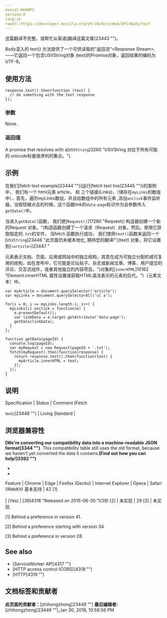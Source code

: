 ```yaml
---
manual:WebAPI
version:0
lang:zh
rawUrl:https://developer.mozilla.org/zh-CN/docs/Web/API/Body/text
---
```




这篇翻译不完整。请帮忙从英语[翻译这篇文章]23443 "")。






Body混入的 text() 方法提供了一个可供读取的&quot;返回流&quot;&lt;Response Stream&gt;, ——它返回一个包含USVString对象 (text)的Promise对象，返回结果的编码为UTF-8。


## 使用方法<a name="使用方法"></a>

```
response.text().then(function (text) {
  // do something with the text response 
});
```

### 参数<a name="参数"></a>


None.


### 返回值<a name="返回值"></a>


A promise that resolves with a[`USVString`]3260 "USVString 对应于所有可能的 unicode标量值序列的集合。").


## 示例<a name="示例"></a>


在我们[fetch text example]23444 "")(运行[fetch text live]23445 ""))的案例中， 我们有一个 html元素 article， 和 三个链接(Links)，（储存在`myLinks`的数组中），首先，遍历myLinks数组，并且给数组中的所有元素 ,添加`onclick`事件监听器，当按钮被点击的时候，这个函数link的`data-page`标识作为会参数传入`getData()`中。



当进入`getData()`函数， 我们使[`Request()`]17280 "Request() 构造器创建一个新的Request 对象。")构造函数创建了一个请求（Request）对象，然后，使用它获取指定的`.txt`的文件， 当fetch 函数执行成功， 我们使用`text()`函数来返回一个[`USVString`]23446 "此页面仍未被本地化, 期待您的翻译!")(text) 对象，将它设置到[`<article>`]23447 "<article>元素表示文档、页面、应用或网站中的独立结构，其意在成为可独立分配的或可复用的结构，如在发布中，它可能是论坛帖子、杂志或新闻文章、博客、用户提交的评论、交互式组件，或者其他独立的内容项目。")对象的[`innerHTML`]10162 "Element.innerHTML 属性设置或获取HTML语法表示的元素的后代。")（元素文本）中。


```
var myArticle = document.querySelector('article');
var myLinks = document.querySelectorAll('ul a');

for(i = 0; i <= myLinks.length-1; i++) {
  myLinks[i].onclick = function(e) {
    e.preventDefault();
    var linkData = e.target.getAttribute('data-page');
    getData(linkData);
  }
};
    
function getData(pageId) {
  console.log(pageId);
  var myRequest = new Request(pageId + '.txt');
  fetch(myRequest).then(function(response) {
    return response.text().then(function(text) {
      myArticle.innerHTML = text;
    });
  });
}
```

## 说明<a name="说明"></a>
Specification | Status | Comment 
[Fetch<br></br><small>text()</small>]23448 "") | Living Standard |  


## 浏览器兼容性<a name="浏览器兼容性"></a>


**[We&#39;re converting our compatibility data into a machine-readable JSON format]3344 "")**. This compatibility table still uses the old format, because we haven&#39;t yet converted the data it contains.**[Find out how you can help!]3392 "")**


* 
* 
Feature | Chrome | Edge | Firefox (Gecko) | Internet Explorer | Opera | Safari (WebKit) 
基本支持 | 42 [1]<br></br> | (Yes) | [39]4316 "Released on 2015-06-30.")(39) [2] | 未实现 | 29 [3] | 未实现 





[1] Behind a preference in version 41.



[2] Behind a preference starting with version 34.



[3] Behind a preference in version 28.


## See also<a name="See_also"></a>

* [ServiceWorker API]4317 "")
* [HTTP access control (CORS)]4318 "")
* [HTTP]4319 "")



## 文档标签和贡献者
**此页面的贡献者：**[zhihongzhong]23449 "")
**最后编辑者:**[zhihongzhong]23449 ""),<time>Jan 30, 2018, 10:56:56 PM</time>


